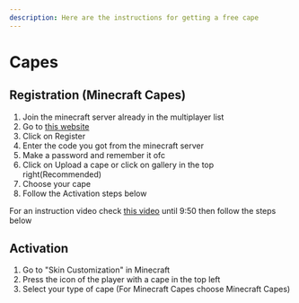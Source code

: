 ```yaml
---
description: Here are the instructions for getting a free cape
---
```


# Capes

## Registration (Minecraft Capes)

1. Join the minecraft server already in the multiplayer list
2. Go to [this website](https://minecraftcapes.net)
3. Click on Register
4. Enter the code you got from the minecraft server
5. Make a password and remember it ofc
6. Click on Upload a cape or click on gallery in the top right(Recommended)
7. Choose your cape
8. Follow the Activation steps below

For an instruction video check [this video](https://youtu.be/xeJoaxJcM9w?t=435) until 9:50 then follow the steps below

## Activation

1. Go to "Skin Customization" in Minecraft
2. Press the icon of the player with a cape in the top left
3. Select your type of cape (For Minecraft Capes choose Minecraft Capes)
